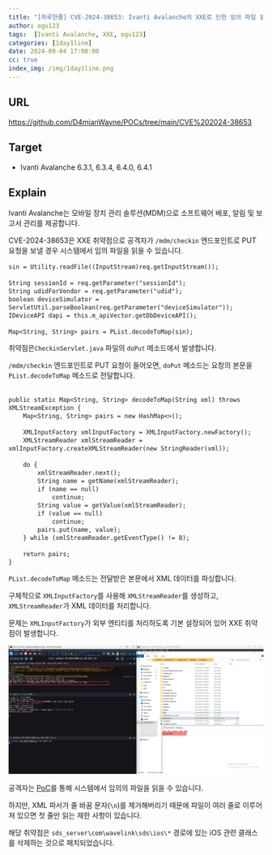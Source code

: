 ```yaml
---
title: "[하루한줄] CVE-2024-38653: Ivanti Avalanche의 XXE로 인한 임의 파일 읽기 취약점"
author: ogu123
tags:  [Ivanti Avalanche, XXE, ogu123]
categories: [1day1line]
date: 2024-09-04 17:00:00
cc: true
index_img: /img/1day1line.png
---
```


## URL

https://github.com/D4mianWayne/POCs/tree/main/CVE%202024-38653

## Target

- Ivanti Avalanche 6.3.1, 6.3.4, 6.4.0, 6.4.1

## Explain

Ivanti Avalanche는 모바일 장치 관리 솔루션(MDM)으로 소프트웨어 배포, 알림 및 보고서 관리를 제공합니다.

CVE-2024-38653은 XXE 취약점으로 공격자가 `/mdm/checkin` 엔드포인트로 PUT 요청을 보낼 경우 시스템에서 임의 파일을 읽을 수 있습니다.

```
sin = Utility.readFile((InputStream)req.getInputStream());

String sessionId = req.getParameter("sessionId");
String udidForVendor = req.getParameter("udid");
boolean deviceSimulator = ServletUtil.parseBoolean(req.getParameter("deviceSimulator"));
IDeviceAPI dapi = this.m_apiVector.getDbDeviceAPI();

Map<String, String> pairs = PList.decodeToMap(sin);

```

취약점은`CheckinServlet.java` 파일의 `doPut` 메소드에서 발생합니다.

`/mdm/checkin` 엔드포인트로 PUT 요청이 들어오면, `doPut` 메소드는 요청의 본문을`PList.decodeToMap` 메소드로 전달합니다.


```

public static Map<String, String> decodeToMap(String xml) throws XMLStreamException {
    Map<String, String> pairs = new HashMap<>();

    XMLInputFactory xmlInputFactory = XMLInputFactory.newFactory();
    XMLStreamReader xmlStreamReader = xmlInputFactory.createXMLStreamReader(new StringReader(xml));

    do {
        xmlStreamReader.next();
        String name = getName(xmlStreamReader);
        if (name == null)
            continue;  
        String value = getValue(xmlStreamReader);
        if (value == null)
            continue;  
        pairs.put(name, value);
    } while (xmlStreamReader.getEventType() != 8);

    return pairs;
}

```

`PList.decodeToMap` 메소드는 전달받은 본문에서 XML 데이터를 파싱합니다.

구체적으로 `XMLInputFactory`를 사용해 `XMLStreamReader`를 생성하고, `XMLStreamReader`가 XML 데이터를 처리합니다.

문제는 `XMLInputFactory`가 외부 엔티티를 처리하도록 기본 설정되어 있어 XXE 취약점이 발생합니다.

![](cve-2024-38653/image1.png)

공격자는 [PoC](https://github.com/D4mianWayne/POCs/blob/main/CVE%202024-38653/ivanti-avalanche-cve-2024-38653.py)를 통해 시스템에서 임의의 파일을 읽을 수 있습니다.

하지만, XML 파서가 줄 바꿈 문자(`\n`)를 제거해버리기 때문에 파일이 여러 줄로 이루어져 있으면 첫 줄만 읽는 제한 사항이 있습니다.

해당 취약점은 `sds_server\com\wavelink\sds\ios\*` 경로에 있는 iOS 관련 클래스를 삭제하는 것으로 패치되었습니다.